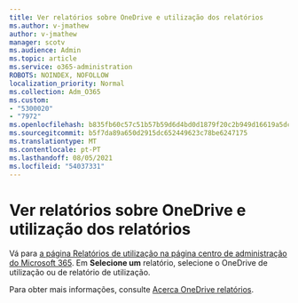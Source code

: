 ```yaml
---
title: Ver relatórios sobre OneDrive e utilização dos relatórios
ms.author: v-jmathew
author: v-jmathew
manager: scotv
ms.audience: Admin
ms.topic: article
ms.service: o365-administration
ROBOTS: NOINDEX, NOFOLLOW
localization_priority: Normal
ms.collection: Adm_O365
ms.custom:
- "5300020"
- "7972"
ms.openlocfilehash: b835fb60c57c51b57b59d6d4bd0d1879f20c2b949d16619a5dcb924d4d66e194
ms.sourcegitcommit: b5f7da89a650d2915dc652449623c78be6247175
ms.translationtype: MT
ms.contentlocale: pt-PT
ms.lasthandoff: 08/05/2021
ms.locfileid: "54037331"
---
```

# <a name="view-reports-on-onedrive-activity-and-usage"></a>Ver relatórios sobre OneDrive e utilização dos relatórios

Vá para [a página Relatórios de utilização na página centro de administração do Microsoft 365](https://admin.microsoft.com/AdminPortal/Home). Em **Selecione um** relatório, selecione o OneDrive de utilização ou de relatório de utilização.

Para obter mais informações, consulte [Acerca OneDrive relatórios](https://go.microsoft.com/fwlink/?linkid=875239).
